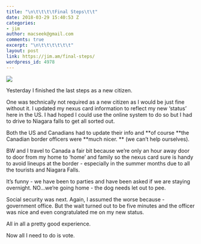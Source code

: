 ```yaml
---
title: "\n\t\t\t\tFinal Steps\t\t"
date: 2018-03-29 15:40:53 Z
categories:
- jim
author: macseek@gmail.com
comments: true
excerpt: "\n\t\t\t\t\t\t"
layout: post
link: https://jim.am/final-steps/
wordpress_id: 4978
---
```


![](http://jim.am/wp-content/uploads/2018/03/null-34.jpeg)




Yesterday I finished the last steps as a new citizen.




One was technically not required as a new citizen as I would be just fine without it. I updated my nexus card information to reflect my new ‘status’ here in the US. I had hoped I could use the online system to do so but I had to drive to Niagara falls to get all sorted out.




Both the US and Canadians had to update their info and **of course **the Canadian border officers were **much nicer. ** (we can’t help ourselves).




BW and I travel to Canada a fair bit because we’re only an hour away door to door from my home to ‘home’ and family so the nexus card sure is handy to avoid lineups at the border - especially in the summer months due to all the tourists and Niagara Falls.




It’s funny - we have been to parties and have been asked if we are staying overnight. NO…we’re going home - the dog needs let out to pee.




Social security was next. Again, I assumed the worse because - government office. But the wait turned out to be five minutes and the officer was nice and even congratulated me on my new status.




All in all a pretty good experience.




Now all I need to do is vote.


		
